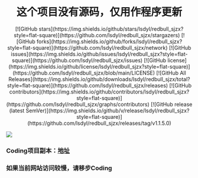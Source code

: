 <div align="center">
<h1 align="center">
这个项目没有源码，仅用作程序更新
</h1>
[![GitHub stars](https://img.shields.io/github/stars/lsdyl/redbull_sjzx?style=flat-square)](https://github.com/lsdyl/redbull_sjzx/stargazers)
[![GitHub forks](https://img.shields.io/github/forks/lsdyl/redbull_sjzx?style=flat-square)](https://github.com/lsdyl/redbull_sjzx/network)
[![GitHub issues](https://img.shields.io/github/issues/lsdyl/redbull_sjzx?style=flat-square)](https://github.com/lsdyl/redbull_sjzx/issues)
[![GitHub license](https://img.shields.io/github/license/lsdyl/redbull_sjzx?style=flat-square)](https://github.com/lsdyl/redbull_sjzx/blob/main/LICENSE)
[![GitHub All Releases](https://img.shields.io/github/downloads/lsdyl/redbull_sjzx/total?style=flat-square)](https://github.com/lsdyl/redbull_sjzx/releases)
[![GitHub contributors](https://img.shields.io/github/contributors/lsdyl/redbull_sjzx?style=flat-square)](https://github.com/lsdyl/redbull_sjzx/graphs/contributors)
[![GitHub release (latest SemVer)](https://img.shields.io/github/v/release/lsdyl/redbull_sjzx?style=flat-square)](https://github.com/lsdyl/redbull_sjzx/releases/tag/v1.1.5.0)
</div>

![](https://github-readme-stats.vercel.app/api?username=lsdyl&show_icons=true&count_private=true&theme=buefy)
### Coding项目副本：[地址](https://lsdyl.coding.net/public/redbull_sjzx/redbull_sjzx/git)

###  如果当前网站访问较慢，请移步Coding
